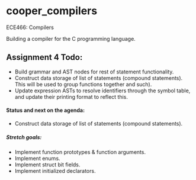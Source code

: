 # cooper_compilers
ECE466: Compilers

Building a compiler for the C programming language.


## Assignment 4 Todo:
* Build grammar and AST nodes for rest of statement functionality.
* Construct data storage of list of statements (compound statements). This will be used to group functions together and such).
* Update expression ASTs to resolve identifiers through the symbol table, and update their printing format to reflect this.


#### Status and next on the agenda:
* Construct data storage of list of statements (compound statements).

##### Stretch goals:
* Implement function prototypes & function arguments.
* Implement enums.
* Implement struct bit fields.
* Implement initialized declarators.
